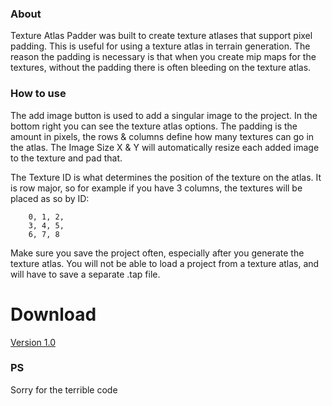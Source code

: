 ### About

Texture Atlas Padder was built to create texture atlases that support pixel padding. This is useful for using a texture atlas in terrain generation. The reason the padding is necessary is that when you create mip maps for the textures, without the padding there is often bleeding on the texture atlas.

### How to use

The add image button is used to add a singular image to the project. In the bottom right you can see the texture atlas options. The padding is the amount in pixels, the rows & columns define how many textures can go in the atlas. The Image Size X & Y will automatically resize each added image to the texture and pad that.

The Texture ID is what determines the position of the texture on the atlas. It is row major, so for example if you have 3 columns, the textures will be placed as so by ID:

    	0, 1, 2, 
    	3, 4, 5,
    	6, 7, 8
        
Make sure you save the project often, especially after you generate the texture atlas. You will not be able to load a project from a texture atlas, and will have to save a separate .tap file.

# Download
[Version 1.0](https://www.dropbox.com/s/uxfdfduoa229j1j/TextureAtlasPadder.zip?dl=1 "Version 1.0")

### PS
Sorry for the terrible code
